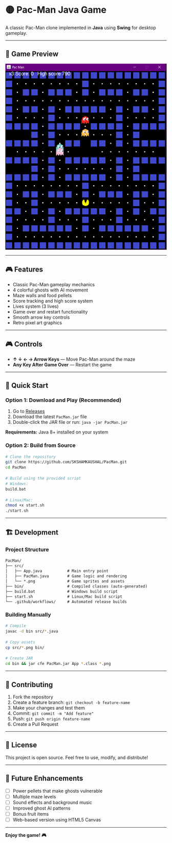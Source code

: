 # 🟡 Pac-Man Java Game

A classic Pac-Man clone implemented in **Java** using **Swing** for desktop gameplay.

---

## 📸 Game Preview

![Pac-Man Gameplay](src/image.png)

---

## 🎮 Features

- Classic Pac-Man gameplay mechanics
- 4 colorful ghosts with AI movement
- Maze walls and food pellets
- Score tracking and high score system
- Lives system (3 lives)
- Game over and restart functionality
- Smooth arrow key controls
- Retro pixel art graphics

---

## 🎮 Controls

- **↑ ↓ ← → Arrow Keys** — Move Pac-Man around the maze
- **Any Key After Game Over** — Restart the game

---

## 🚀 Quick Start

### Option 1: Download and Play (Recommended)
1. Go to [Releases](https://github.com/SKSHAMKAUSHAL/PacMan/releases)
2. Download the latest `PacMan.jar` file
3. Double-click the JAR file or run: `java -jar PacMan.jar`

**Requirements:** Java 8+ installed on your system

### Option 2: Build from Source
```bash
# Clone the repository
git clone https://github.com/SKSHAMKAUSHAL/PacMan.git
cd PacMan

# Build using the provided script
# Windows:
build.bat

# Linux/Mac:
chmod +x start.sh
./start.sh
```

---

## 🏗️ Development

### Project Structure
```
PacMan/
├── src/
│   ├── App.java           # Main entry point
│   ├── PacMan.java        # Game logic and rendering
│   └── *.png              # Game sprites and assets
├── bin/                   # Compiled classes (auto-generated)
├── build.bat              # Windows build script
├── start.sh               # Linux/Mac build script
└── .github/workflows/     # Automated release builds
```

### Building Manually
```bash
# Compile
javac -d bin src/*.java

# Copy assets
cp src/*.png bin/

# Create JAR
cd bin && jar cfe PacMan.jar App *.class *.png
```

---

## 🤝 Contributing

1. Fork the repository
2. Create a feature branch: `git checkout -b feature-name`
3. Make your changes and test them
4. Commit: `git commit -m "Add feature"`
5. Push: `git push origin feature-name`
6. Create a Pull Request

---

## 📝 License

This project is open source. Feel free to use, modify, and distribute!

---

## 🎯 Future Enhancements

- [ ] Power pellets that make ghosts vulnerable
- [ ] Multiple maze levels
- [ ] Sound effects and background music
- [ ] Improved ghost AI patterns
- [ ] Bonus fruit items
- [ ] Web-based version using HTML5 Canvas

---

**Enjoy the game! 🎮**
